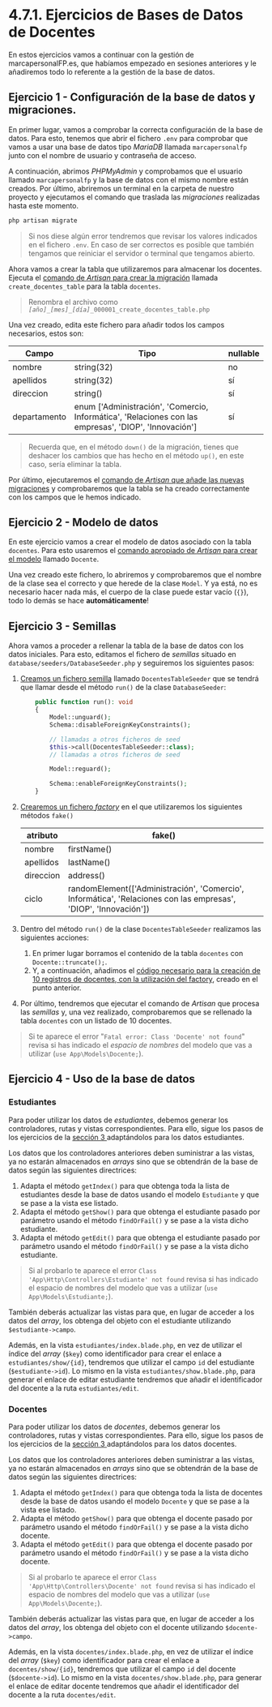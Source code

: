 # 4.7.1. Ejercicios de Bases de Datos de Docentes

En estos ejercicios vamos a continuar con la gestión de marcapersonalFP.es, que habíamos empezado en sesiones anteriores y le añadiremos todo lo referente a la gestión de la base de datos.

## Ejercicio 1 - Configuración de la base de datos y migraciones.

En primer lugar, vamos a comprobar la correcta configuración de la base de datos. Para esto, tenemos que abrir el fichero `.env` para comprobar que vamos a usar una base de datos tipo _MariaDB_ llamada `marcapersonalfp` junto con el nombre de usuario y contraseña de acceso.

A continuación, abrimos _PHPMyAdmin_ y comprobamos que el usuario llamado `marcapersonalfp` y la base de datos con el mismo nombre están creados. Por último, abriremos un terminal en la carpeta de nuestro proyecto y ejecutamos el comando que traslada las _migraciones_ realizadas hasta este momento.

```bash
php artisan migrate
```

> Si nos diese algún error tendremos que revisar los valores indicados en el fichero `.env`. En caso de ser correctos es posible que también tengamos que reiniciar el servidor o terminal que tengamos abierto.

Ahora vamos a crear la tabla que utilizaremos para almacenar los docentes. Ejecuta el [comando de _Artisan_ para crear la migración](./042_migraciones.md#crear-una-nueva-migración) llamada `create_docentes_table` para la tabla `docentes`.

> Renombra el archivo como _`[año]_[mes]_[día]`_`_000001_create_docentes_table.php`

Una vez creado, edita este fichero para añadir todos los campos necesarios, estos son:

Campo | Tipo | nullable
-----|----|---
nombre | string(32) | no
apellidos | string(32) | sí
direccion | string() | sí
departamento | enum ['Administración', 'Comercio, Informática', 'Relaciones con las empresas', 'DIOP', 'Innovación'] | sí

> Recuerda que, en el método `down()` de la migración, tienes que deshacer los cambios que has hecho en el método `up()`, en este caso, sería eliminar la tabla.

Por último, ejecutaremos el [comando de _Artisan_ que añade las nuevas migraciones](./042_migraciones.md#ejecutar-migraciones) y comprobaremos que la tabla se ha creado correctamente con los campos que le hemos indicado.

## Ejercicio 2 - Modelo de datos

En este ejercicio vamos a crear el modelo de datos asociado con la tabla `docentes`. Para esto usaremos el [comando apropiado de _Artisan_ para crear el modelo](./044_modelosORM.md#definición-de-un-modelo) llamado `Docente`.

Una vez creado este fichero, lo abriremos y comprobaremos que el nombre de la clase sea el correcto y que herede de la clase `Model`. Y ya está, no es necesario hacer nada más, el cuerpo de la clase puede estar vacío (`{}`), todo lo demás se hace **automáticamente**!

## Ejercicio 3 - Semillas

Ahora vamos a proceder a rellenar la tabla de la base de datos con los datos iniciales. Para esto, editamos el fichero de _semillas_ situado en `database/seeders/DatabaseSeeder.php` y seguiremos los siguientes pasos:

1. [Creamos un fichero semilla](./045_databaseSeeding.md#crear-ficheros-semilla) llamado `DocentesTableSeeder` que se tendrá que llamar desde el método `run()` de la clase `DatabaseSeeder`:

    ```php
        public function run(): void
        {
            Model::unguard();
            Schema::disableForeignKeyConstraints();

            // llamadas a otros ficheros de seed
            $this->call(DocentesTableSeeder::class);
            // llamadas a otros ficheros de seed

            Model::reguard();

            Schema::enableForeignKeyConstraints();
        }
    ```
2. [Crearemos un fichero _factory_](./045_databaseSeeding.md#creación-de-la-factory) en el que utilizaremos los siguientes métodos `fake()`

    atributo | fake()
    --|--
    nombre | firstName()
    apellidos | lastName()
    direccion | address()
    ciclo | randomElement(['Administración', 'Comercio', Informática', 'Relaciones con las empresas', 'DIOP', 'Innovación'])

3. Dentro del método `run()` de la clase `DocentesTableSeeder` realizamos las siguientes acciones:

    1. En primer lugar borramos el contenido de la tabla `docentes` con `Docente::truncate();`.
    1. Y, a continuación, añadimos el [código necesario para la creación de 10 registros de docentes, con la utilización del factory](./045_databaseSeeding.md#uso-de-la-factory), creado en el punto anterior.

4. Por último, tendremos que ejecutar el comando de _Artisan_ que procesa las _semillas_ y, una vez realizado, comprobaremos que se rellenado la tabla `docentes` con un listado de 10 docentes.

> Si te aparece el error "`Fatal error: Class 'Docente' not found`" revisa si has indicado el _espacio de nombres_ del modelo que vas a utilizar (`use App\Models\Docente;`).

## Ejercicio 4 - Uso de la base de datos

### Estudiantes

Para poder utilizar los datos de _estudiantes_, debemos generar los controladores, rutas y vistas correspondientes. Para ello, sigue los pasos de los ejercicios de la [sección 3 ](./036_ejerciciosControladores.md) adaptándolos para los datos estudiantes.

Los datos que los controladores anteriores deben suministrar a las vistas, ya no estarán almacenados en _arrays_ sino que se obtendrán de la base de datos según las siguientes directrices:

1. Adapta el método `getIndex()` para que obtenga toda la lista de estudiantes desde la base de datos usando el modelo `Estudiante` y que se pase a la vista ese listado.
1. Adapta el método `getShow()` para que obtenga el estudiante pasado por parámetro usando el método `findOrFail()` y se pase a la vista dicho estudiante.
1. Adapta el método `getEdit()` para que obtenga el estudiante pasado por parámetro usando el método `findOrFail()` y se pase a la vista dicho estudiante.

> Si al probarlo te aparece el error `Class 'App\Http\Controllers\Estudiante' not found` revisa si has indicado el espacio de nombres del modelo que vas a utilizar (`use App\Models\Estudiante;`).

También deberás actualizar las vistas para que, en lugar de acceder a los datos del _array_, los obtenga del objeto con el estudiante utilizando `$estudiante->campo`.

Además, en la vista `estudiantes/index.blade.php`, en vez de utilizar el índice del _array_ (`$key`) como identificador para crear el enlace a `estudiantes/show/{id}`, tendremos que utilizar el campo `id` del estudiante (`$estudiante->id`). Lo mismo en la vista `estudiantes/show.blade.php`, para generar el enlace de editar estudiante tendremos que añadir el identificador del docente a la ruta `estudiantes/edit`.

### Docentes

Para poder utilizar los datos de _docentes_, debemos generar los controladores, rutas y vistas correspondientes. Para ello, sigue los pasos de los ejercicios de la [sección 3 ](./036_ejerciciosControladores.md) adaptándolos para los datos docentes.

Los datos que los controladores anteriores deben suministrar a las vistas, ya no estarán almacenados en _arrays_ sino que se obtendrán de la base de datos según las siguientes directrices:

1. Adapta el método `getIndex()` para que obtenga toda la lista de docentes desde la base de datos usando el modelo `Docente` y que se pase a la vista ese listado.
1. Adapta el método `getShow()` para que obtenga el docente pasado por parámetro usando el método `findOrFail()` y se pase a la vista dicho docente.
1. Adapta el método `getEdit()` para que obtenga el docente pasado por parámetro usando el método `findOrFail()` y se pase a la vista dicho docente.

> Si al probarlo te aparece el error `Class 'App\Http\Controllers\Docente' not found` revisa si has indicado el espacio de nombres del modelo que vas a utilizar (`use App\Models\Docente;`).

También deberás actualizar las vistas para que, en lugar de acceder a los datos del _array_, los obtenga del objeto con el docente utilizando `$docente->campo`.

Además, en la vista `docentes/index.blade.php`, en vez de utilizar el índice del _array_ (`$key`) como identificador para crear el enlace a `docentes/show/{id}`, tendremos que utilizar el campo `id` del docente (`$docente->id`). Lo mismo en la vista `docentes/show.blade.php`, para generar el enlace de editar docente tendremos que añadir el identificador del docente a la ruta `docentes/edit`.
